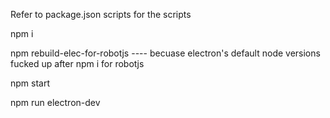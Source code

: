 Refer to package.json scripts for the scripts

npm i

npm rebuild-elec-for-robotjs   ----  becuase electron's default node versions fucked up after npm i for robotjs

npm start

npm run electron-dev
